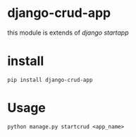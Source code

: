 # django-crud-app

this module is extends of *django startapp*

# install

`pip install django-crud-app`

# Usage

`python manage.py startcrud <app_name>`